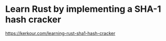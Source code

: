 # Learn Rust by implementing a SHA-1 hash cracker

https://kerkour.com/learning-rust-sha1-hash-cracker
